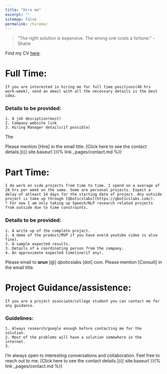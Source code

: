 ```yaml
---
title: "Hire me"
excerpt: ""
sitemap: false
permalink: /hireme/
---
```


> "The right solution is expensive. The wrong one costs a fortune." - Shane

Find my CV [here](/assets/docs/Arun_2021.pdf).


# Full Time:
	If you are interested in hiring me for full time positions(40 hrs work-week), send an email with all the necessary details is the best idea.

### Details to be provided:
	1. A job desciption(must)
	2. Company website link
	3. Hiring Manager details(if possible)

The 

Please mention [Hire] in the email title. [Click here to see the contact details.]({{ site.baseurl }}{% link  _pages/contact.md %})


# Part Time:
	I do work on side projects from time to time. I spend on a average of 20 hrs per week on the same. Some are personal projects. Expect a delay of atleast 14 days for the starting date of project. Any outside project is take up through [Qboticslabs](https://qboticslabs.com/).
	* For now I am only taking up Speech/NLP research related projects from outside due to time constraints.

### Details to be provided:
	1. A write up of the complete project.
	2. A demo of the product/MVP if you have one(A youtube video is also fine).
	3. A sample expected results.
	3. Details of a coordinating person from the company.
	4. An approximate expected timeline(if any).

Please email to <em>**arun** </em> [@]  qboticslabs [dot] com. Please mention [Consult] in the email title.

# Project Guidance/assistence:
	If you are a project associate/college student you can contact me for any guidance. 

### Guidelines:
	1. Always research/google enough before contacting me for the solution.
	2. Most of the problems will have a solution somewhere in the internet.
	3. 

I’m always open to interesting conversations and collaboration. Feel free to reach out to me. [Click here to see the contact details.]({{ site.baseurl }}{% link  _pages/contact.md %})


